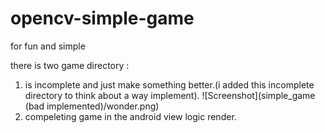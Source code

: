 # opencv-simple-game
for fun and simple


there is two game directory :
1. is incomplete and just make something better.(i added this incomplete directory to think about a way implement).
![Screenshot](simple_game (bad implemented)/wonder.png)
2. compeleting game in the android view logic render.
